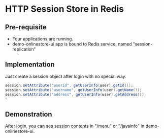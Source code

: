 # HTTP Session Store in Redis
## Pre-requisite
* Four applications are running.
* demo-onlinestore-ui app is bound to Redis service, named "session-replication"

## Implementation
Just create a session object after login with no special way. 
```java
session.setAttribute("userid", getUserInfo(user).getId());
session.setAttribute("username", getUserInfo(user).getName());
session.setAttribute("address", getUserInfo(user).getAddress());
~
```

## Demonstration
After login, you can ses session contents in "/menu" or "/javainfo" in demo-onlinestore-ui. 
